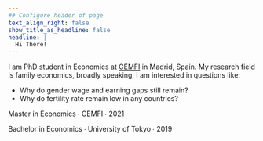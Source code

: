 ```yaml
---
## Configure header of page
text_align_right: false
show_title_as_headline: false
headline: |
  Hi There!
---
```


<!-- this is a subheadline -->
I am PhD student in Economics at [CEMFI](https://www.cemfi.es/) in Madrid, Spain.
My research field is family economics, broadly speaking, I am interested in questions like:
  - Why do gender wage and earning gaps still remain?
  - Why do fertility rate remain low in any countries?
  
<i class="fas fa-graduation-cap pr2"></i>Master in Economics  &#8729;
 CEMFI  &#8729;  2021
 
<i class="fas fa-graduation-cap pr2"></i>Bachelor in Economics &#8729;
    University of Tokyo  &#8729;  2019